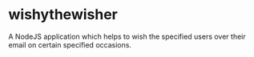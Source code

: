 # wishythewisher
A NodeJS application which helps to wish the specified users over their email on certain specified occasions.
